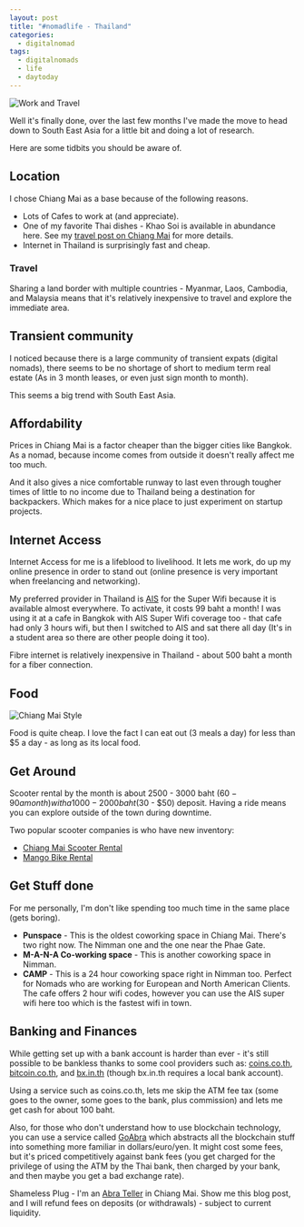 ```yaml
---
layout: post
title: "#nomadlife - Thailand"
categories:
  - digitalnomad
tags:
  - digitalnomads
  - life
  - daytoday
---
```


![Work and Travel](https://images.itinerantfoodie.com/uploads/nomadlife-thailand/FullSizeRender.jpg)

Well it's finally done, over the last few months I've made the move to head down to South East Asia for a little bit and doing a lot of research.

Here are some tidbits you should be aware of.

## Location

I chose Chiang Mai as a base because of the following reasons.

* Lots of Cafes to work at (and appreciate).
* One of my favorite Thai dishes - Khao Soi is available in abundance here. See my [travel post on Chiang Mai](https://itinerantfoodie.com/post/tripreport/2016-11-14/chiang-mai-trip-report.html) for more details.
* Internet in Thailand is surprisingly fast and cheap.

### Travel

Sharing a land border with multiple countries - Myanmar, Laos, Cambodia, and Malaysia means that it's relatively inexpensive to travel and explore the immediate area.

## Transient community

I noticed because there is a large community of transient expats (digital nomads), there seems to be no shortage of short to medium term real estate (As in 3 month leases, or even just sign month to month).

This seems a big trend with South East Asia.

## Affordability

Prices in Chiang Mai is a factor cheaper than the bigger cities like Bangkok. As a nomad, because income comes from outside it doesn't really affect me too much.

And it also gives a nice comfortable runway to last even through tougher times of little to no income due to Thailand being a destination for backpackers. Which makes for a nice place to just experiment on startup projects.

## Internet Access

Internet Access for me is a lifeblood to livelihood. It lets me work, do up my online presence in order to stand out (online presence is very important when freelancing and networking).

My preferred provider in Thailand is [AIS](http://www.ais.co.th/superwifi/en/) for the Super Wifi because it is available almost everywhere. To activate, it costs 99 baht a month! I was using it at a cafe in Bangkok with AIS Super Wifi coverage too - that cafe had only 3 hours wifi, but then I switched to AIS and sat there all day (It's in a student area so there are other people doing it too).

Fibre internet is relatively inexpensive in Thailand - about 500 baht a month for a fiber connection.

## Food

![Chiang Mai Style](https://images.itinerantfoodie.com/uploads/nomadlife-thailand/khaosoi.jpg)

Food is quite cheap. I love the fact I can eat out (3 meals a day) for less than $5 a day - as long as its local food.

## Get Around

Scooter rental by the month is about 2500 - 3000 baht ($60 - 90 a month) with a 1000-2000 baht ($30 - $50) deposit. Having a ride means you can explore outside of the town during downtime.

Two popular scooter companies is who have new inventory:

* [Chiang Mai Scooter Rental](https://www.facebook.com/ChiangMaiScooterRental/)
* [Mango Bike Rental](http://www.mangobikesrent.com/)

## Get Stuff done

For me personally, I'm don't like spending too much time in the same place (gets boring).

* **Punspace** - This is the oldest coworking space in Chiang Mai. There's two right now. The Nimman one and the one near the Phae Gate.
* **M-A-N-A Co-working space** - This is another coworking space in Nimman.
* **CAMP** - This is a 24 hour coworking space right in Nimman too. Perfect for Nomads who are working for European and North American Clients. The cafe offers 2 hour wifi codes, however you can use the AIS super wifi here too which is the fastest wifi in town.

## Banking and Finances

While getting set up with a bank account is harder than ever - it's still possible to be bankless thanks to some cool providers such as: [coins.co.th](https://coins.co.th), [bitcoin.co.th](https://bitcoin.co.th), and [bx.in.th](https://bx.in.th) (though bx.in.th requires a local bank account).

Using a service such as coins.co.th, lets me skip the ATM fee tax (some goes to the owner, some goes to the bank, plus commission) and lets me get cash for about 100 baht.

Also, for those who don't understand how to use blockchain technology, you can use a service called [GoAbra](https://goabra.com) which abstracts all the blockchain stuff into something more familiar in dollars/euro/yen. It might cost some fees, but it's priced competitively against bank fees (you get charged for the privilege of using the ATM by the Thai bank, then charged by your bank, and then maybe you get a bad exchange rate).

Shameless Plug - I'm an [Abra Teller](http://www.nolim1t.co/2017/04/12/so-im-an-abra-teller.html) in Chiang Mai. Show me this blog post, and I will refund fees on deposits (or withdrawals) - subject to current liquidity.
